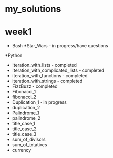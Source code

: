 # my_solutions

# week1

* Bash 
  *Star_Wars - in progress/have questions

*Python
  * Iteration_with_lists - completed
  * Iteration_with_complicated_lists - completed
  * iteration_with_functions - completed
  * iteration_with_strings - completed
  * FizzBuzz - completed
  * Fibonacci_1
  * fibonacci_2
  * Duplication_1 - in progress
  * duplication_2
  * Palindrome_1
  * palindrome_2
  * title_case_1
  * title_case_2
  * title_case_3
  * sum_of_divisors
  * sum_of_totatives
  * currency
